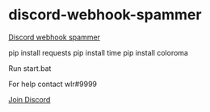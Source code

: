 # discord-webhook-spammer
<a href="" class="discord-button">Discord webhook spammer</a>

pip install requests
pip install time
pip install coloroma

Run start.bat

For help contact wlr#9999

<a href="https://discord.gg/nexus-tools" class="discord-button">Join Discord</a>
